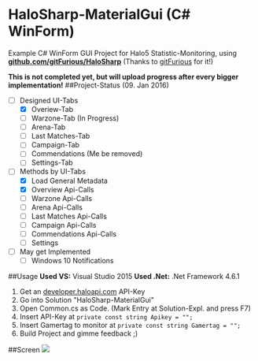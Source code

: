 # HaloSharp-MaterialGui (C# WinForm)

Example C# WinForm GUI Project for Halo5 Statistic-Monitoring, using **[github.com/gitFurious/HaloSharp](https://github.com/gitFurious/HaloSharp)** (Thanks to [gitFurious](https://github.com/gitFurious) for it!)

**This is not completed yet, but will upload progress after every bigger implementation!**
##Project-Status (09. Jan 2016)
- [ ] Designed UI-Tabs
    - [X] Overiew-Tab
    - [ ] Warzone-Tab (In Progress)
    - [ ] Arena-Tab
    - [ ] Last Matches-Tab
    - [ ] Campaign-Tab
    - [ ] Commendations (Me be removed)
    - [ ] Settings-Tab
- [ ] Methods by UI-Tabs
	- [X] Load General Metadata
	- [X] Overview Api-Calls
	- [ ] Warzone Api-Calls
	- [ ] Arena Api-Calls
	- [ ] Last Matches Api-Calls
	- [ ] Campaign Api-Calls
	- [ ] Commendations Api-Calls
	- [ ] Settings
- [ ] May get Implemented
	- [ ] Windows 10 Notifications

##Usage
**Used VS:** Visual Studio 2015
**Used .Net:** .Net Framework 4.6.1
1. Get an [developer.haloapi.com](https://developer.haloapi.com) API-Key
2. Go into Solution "HaloSharp-MaterialGui"
3. Open Common.cs as Code. (Mark Entry at Solution-Expl. and press F7)
4. Insert API-Key at ``private const string Apikey = "";``
5. Insert Gamertag to monitor at ``private const string Gamertag = "";``
6. Build Project and gimme feedback ;)

##Screen
![](http://i.imgur.com/N5dKVPH.png)